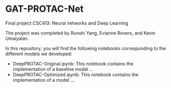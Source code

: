 # GAT-PROTAC-Net

Final project CSC413: Neural networks and Deep Learning

The project was completed by Runshi Yang, Evianne Rovers, and Kevin Umaiyalan.

In this repository, you will find the following notebooks corresponding to the different models we developed:

- DeepPROTAC-Original.ipynb: This notebook contains the implementation of a baseline model ...
- DeepPROTAC-Optimized.ipynb: This notebook contains the implementation of a model ...
